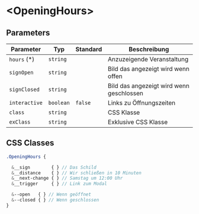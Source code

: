# \<OpeningHours>

## Parameters

| Parameter     | Typ       | Standard | Beschreibung                             |
| ------------- | --------- | -------- | ---------------------------------------- |
| `hours` (\*)  | `string`  |          | Anzuzeigende Veranstaltung               |
| `signOpen`    | `string`  |          | Bild das angezeigt wird wenn offen       |
| `signClosed`  | `string`  |          | Bild das angezeigt wird wenn geschlossen |
| `interactive` | `boolean` | `false`  | Links zu Öffnungszeiten                  |
| `class`       | `string`  |          | CSS Klasse                               |
| `exClass`     | `string`  |          | Exklusive CSS Klasse                     |

## CSS Classes

```SCSS
.OpeningHours {

  &__sign        { } // Das Schild
  &__distance    { } // Wir schließen in 10 Minuten
  &__next-change { } // Samstag um 12:00 Uhr
  &__trigger     { } // Link zum Modal

  &--open   { } // Wenn geöffnet
  &--closed { } // Wenn geschlossen
}
```
